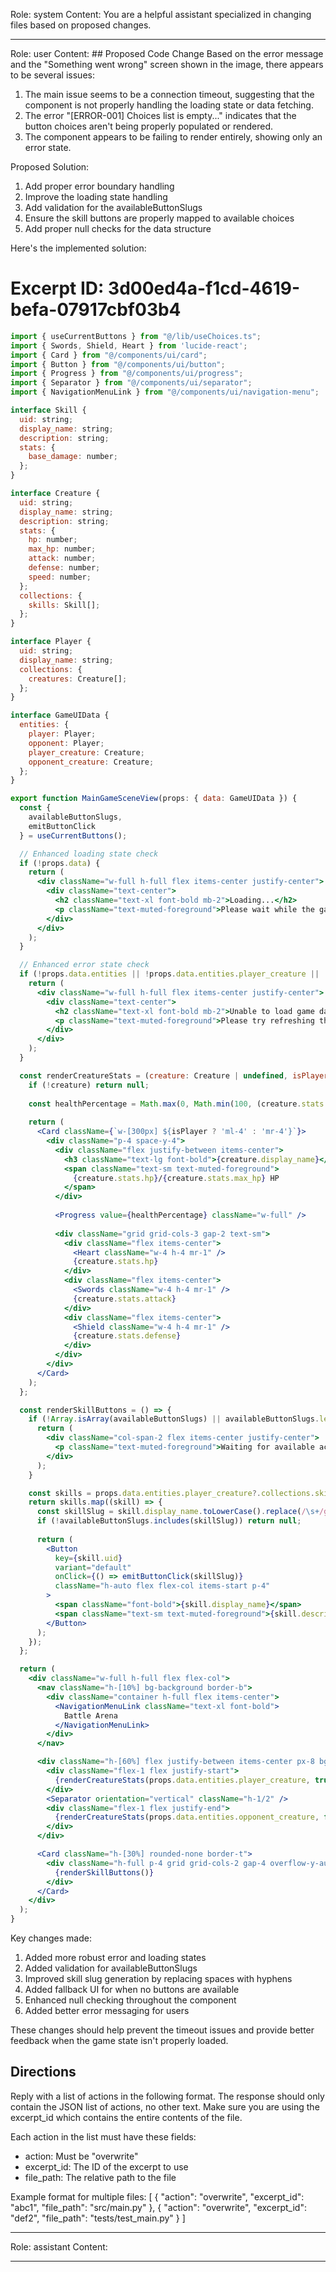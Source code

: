 Role: system
Content: You are a helpful assistant specialized in changing files based on proposed changes.
__________________
Role: user
Content: ## Proposed Code Change
Based on the error message and the "Something went wrong" screen shown in the image, there appears to be several issues:

1. The main issue seems to be a connection timeout, suggesting that the component is not properly handling the loading state or data fetching.
2. The error "[ERROR-001] Choices list is empty..." indicates that the button choices aren't being properly populated or rendered.
3. The component appears to be failing to render entirely, showing only an error state.

Proposed Solution:

1. Add proper error boundary handling
2. Improve the loading state handling
3. Add validation for the availableButtonSlugs
4. Ensure the skill buttons are properly mapped to available choices
5. Add proper null checks for the data structure

Here's the implemented solution:

# Excerpt ID: 3d00ed4a-f1cd-4619-befa-07917cbf03b4
```jsx main_game/templates/MainGameScene.tsx
import { useCurrentButtons } from "@/lib/useChoices.ts";
import { Swords, Shield, Heart } from 'lucide-react';
import { Card } from "@/components/ui/card";
import { Button } from "@/components/ui/button";
import { Progress } from "@/components/ui/progress";
import { Separator } from "@/components/ui/separator";
import { NavigationMenuLink } from "@/components/ui/navigation-menu";

interface Skill {
  uid: string;
  display_name: string;
  description: string;
  stats: {
    base_damage: number;
  };
}

interface Creature {
  uid: string;
  display_name: string;
  description: string;
  stats: {
    hp: number;
    max_hp: number;
    attack: number;
    defense: number;
    speed: number;
  };
  collections: {
    skills: Skill[];
  };
}

interface Player {
  uid: string;
  display_name: string;
  collections: {
    creatures: Creature[];
  };
}

interface GameUIData {
  entities: {
    player: Player;
    opponent: Player;
    player_creature: Creature;
    opponent_creature: Creature;
  };
}

export function MainGameSceneView(props: { data: GameUIData }) {
  const {
    availableButtonSlugs,
    emitButtonClick
  } = useCurrentButtons();

  // Enhanced loading state check
  if (!props.data) {
    return (
      <div className="w-full h-full flex items-center justify-center">
        <div className="text-center">
          <h2 className="text-xl font-bold mb-2">Loading...</h2>
          <p className="text-muted-foreground">Please wait while the game loads</p>
        </div>
      </div>
    );
  }

  // Enhanced error state check
  if (!props.data.entities || !props.data.entities.player_creature || !props.data.entities.opponent_creature) {
    return (
      <div className="w-full h-full flex items-center justify-center">
        <div className="text-center">
          <h2 className="text-xl font-bold mb-2">Unable to load game data</h2>
          <p className="text-muted-foreground">Please try refreshing the page</p>
        </div>
      </div>
    );
  }

  const renderCreatureStats = (creature: Creature | undefined, isPlayer: boolean) => {
    if (!creature) return null;
    
    const healthPercentage = Math.max(0, Math.min(100, (creature.stats.hp / creature.stats.max_hp) * 100));
    
    return (
      <Card className={`w-[300px] ${isPlayer ? 'ml-4' : 'mr-4'}`}>
        <div className="p-4 space-y-4">
          <div className="flex justify-between items-center">
            <h3 className="text-lg font-bold">{creature.display_name}</h3>
            <span className="text-sm text-muted-foreground">
              {creature.stats.hp}/{creature.stats.max_hp} HP
            </span>
          </div>
          
          <Progress value={healthPercentage} className="w-full" />
          
          <div className="grid grid-cols-3 gap-2 text-sm">
            <div className="flex items-center">
              <Heart className="w-4 h-4 mr-1" />
              {creature.stats.hp}
            </div>
            <div className="flex items-center">
              <Swords className="w-4 h-4 mr-1" />
              {creature.stats.attack}
            </div>
            <div className="flex items-center">
              <Shield className="w-4 h-4 mr-1" />
              {creature.stats.defense}
            </div>
          </div>
        </div>
      </Card>
    );
  };

  const renderSkillButtons = () => {
    if (!Array.isArray(availableButtonSlugs) || availableButtonSlugs.length === 0) {
      return (
        <div className="col-span-2 flex items-center justify-center">
          <p className="text-muted-foreground">Waiting for available actions...</p>
        </div>
      );
    }

    const skills = props.data.entities.player_creature?.collections.skills || [];
    return skills.map((skill) => {
      const skillSlug = skill.display_name.toLowerCase().replace(/\s+/g, '-');
      if (!availableButtonSlugs.includes(skillSlug)) return null;
      
      return (
        <Button
          key={skill.uid}
          variant="default"
          onClick={() => emitButtonClick(skillSlug)}
          className="h-auto flex flex-col items-start p-4"
        >
          <span className="font-bold">{skill.display_name}</span>
          <span className="text-sm text-muted-foreground">{skill.description}</span>
        </Button>
      );
    });
  };

  return (
    <div className="w-full h-full flex flex-col">
      <nav className="h-[10%] bg-background border-b">
        <div className="container h-full flex items-center">
          <NavigationMenuLink className="text-xl font-bold">
            Battle Arena
          </NavigationMenuLink>
        </div>
      </nav>

      <div className="h-[60%] flex justify-between items-center px-8 bg-muted/50">
        <div className="flex-1 flex justify-start">
          {renderCreatureStats(props.data.entities.player_creature, true)}
        </div>
        <Separator orientation="vertical" className="h-1/2" />
        <div className="flex-1 flex justify-end">
          {renderCreatureStats(props.data.entities.opponent_creature, false)}
        </div>
      </div>

      <Card className="h-[30%] rounded-none border-t">
        <div className="h-full p-4 grid grid-cols-2 gap-4 overflow-y-auto">
          {renderSkillButtons()}
        </div>
      </Card>
    </div>
  );
}
```

Key changes made:
1. Added more robust error and loading states
2. Added validation for availableButtonSlugs
3. Improved skill slug generation by replacing spaces with hyphens
4. Added fallback UI for when no buttons are available
5. Enhanced null checking throughout the component
6. Added better error messaging for users

These changes should help prevent the timeout issues and provide better feedback when the game state isn't properly loaded.

## Directions
Reply with a list of actions in the following format. The response should only contain the JSON list of actions, no other text.
Make sure you are using the excerpt_id which contains the entire contents of the file.

Each action in the list must have these fields:
- action: Must be "overwrite"
- excerpt_id: The ID of the excerpt to use
- file_path: The relative path to the file

Example format for multiple files:
[
    {
        "action": "overwrite",
        "excerpt_id": "abc1",
        "file_path": "src/main.py"
    },
    {
        "action": "overwrite",
        "excerpt_id": "def2",
        "file_path": "tests/test_main.py"
    }
]
__________________
Role: assistant
Content: 
__________________
